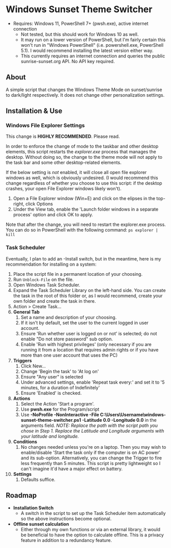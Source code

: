 # Windows Sunset Theme Switcher

- Requires: Windows 11, PowerShell 7+ (pwsh.exe), active internet connection
    - Not tested, but this should work for Windows 10 as well.
    - It may run on a lower version of PowerShell, but I'm fairly certain this won't run in "Windows PowerShell" (i.e. powershell.exe, PowerShell 5.1). I would recommend installing the latest version either way.
    - This currently requires an internet connection and queries the public sunrise-sunset.org API. No API key required.

## About

A simple script that changes the Windows Theme Mode on sunset/sunrise to dark/light respectively. It does not change other personalization settings.

## Installation & Use

### Windows File Explorer Settings

This change is **HIGHLY RECOMMENDED**. Please read.

In order to enforce the change of mode to the taskbar and other desktop elements, this script restarts the _explorer.exe_ process that manages the desktop. Without doing so, the change to the theme mode will not apply to the task bar and some other desktop-related elements. 

If the below setting is _not_ enabled, it will close all open file explorer windows as well, which is obviously undesired. (I would recommend this change regardless of whether you choose to use this script: if the desktop crashes, your open File Explorer windows likely won't).

1. Open a File Explorer window (Win+E) and click on the elipses in the top-right, click Options
2. Under the View tab, enable the 'Launch folder windows in a separate process' option and click OK to apply.

Note that after the change, you will need to restart the explorer.exe process. You can do so in PowerShell with the following command: `ps explorer | kill`

### Task Scheduler

Eventually, I plan to add an -Install switch, but in the meantime, here is my recommendation for installing on a system:

1. Place the script file in a permanent location of your choosing.
2. Run `Unblock-File` on the file.
3. Open Windows Task Scheduler.
4. Expand the Task Scheduler Library on the left-hand side. You can create the task in the root of this folder or, as I would recommend, create your own folder and create the task in there.
5. Action > Create Task...
6. **General Tab**
    1. Set a name and description of your choosing.
    2. If it isn't by default, set the user to the current logged in user account.
    3. Ensure 'Run whether user is logged on or not' is selected; do not enable "Do not store password" sub option.
    4. Enable 'Run with highest privileges' (only necessary if you are running it from a location that requires admin rights or if you have more than one user account that uses the PC)
7. **Triggers**
    1. Click New...
    2. Change 'Begin the task' to 'At log on'
    3. Ensure "Any user" is selected
    4. Under advanced settings, enable 'Repeat task every:' and set it to '5 minutes, for a duration of Indefinitely'
    5. Ensure 'Enabled' is checked.
8. **Actions**
    1. Select the Action 'Start a program'.
    2. Use **pwsh.exe** for the Program/script
    3. Use **-NoProfile -NonInteractive -File C:\Users\Username\windows-sunset-theme-switcher.ps1 -Latitude 0.0 -Longitude 0.0** in the arguments field. *NOTE: Replace the path with the script path you chose in Step 1. Replace the Latitude and Longitude arguments with your latitude and longitude.*
9. **Conditions**
    1. No changes needed unless you're on a laptop. Then you may wish to enable/disable 'Start the task only if the computer is on AC power' and its sub-option. Alternatively, you can change the Trigger to fire less frequently than 5 minutes. This script is pretty lightweight so I can't imagine it'd have a major effect on battery.
10. **Settings**
    1. Defaults suffice.

## Roadmap
- **Installation Switch**
    - A switch in the script to set up the Task Scheduler item automatically so the above instructions become optional.
- **Offline sunset calculation**
    - Either through my own functions or via an external library, it would be beneficial to have the option to calculate offline. This is a privacy feature in addition to a redundancy feature.
